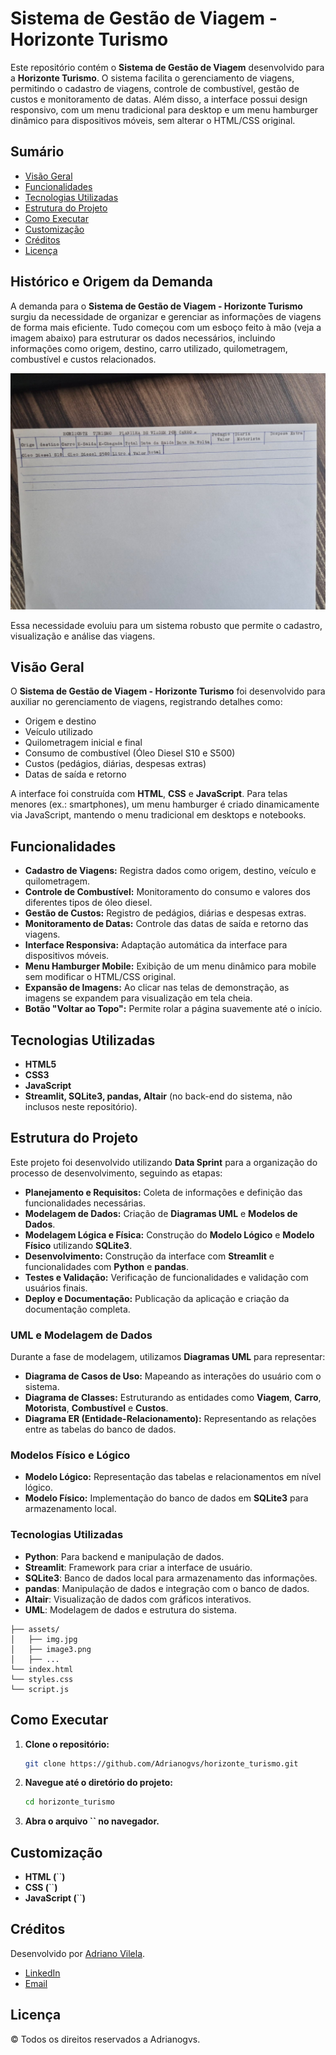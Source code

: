 # Sistema de Gestão de Viagem - Horizonte Turismo

Este repositório contém o **Sistema de Gestão de Viagem** desenvolvido para a **Horizonte Turismo**. O sistema facilita o gerenciamento de viagens, permitindo o cadastro de viagens, controle de combustível, gestão de custos e monitoramento de datas. Além disso, a interface possui design responsivo, com um menu tradicional para desktop e um menu hamburger dinâmico para dispositivos móveis, sem alterar o HTML/CSS original.

## Sumário

- [Visão Geral](#visão-geral)
- [Funcionalidades](#funcionalidades)
- [Tecnologias Utilizadas](#tecnologias-utilizadas)
- [Estrutura do Projeto](#estrutura-do-projeto)
- [Como Executar](#como-executar)
- [Customização](#customização)
- [Créditos](#créditos)
- [Licença](#licença)

## Histórico e Origem da Demanda

A demanda para o **Sistema de Gestão de Viagem - Horizonte Turismo** surgiu da necessidade de organizar e gerenciar as informações de viagens de forma mais eficiente. Tudo começou com um esboço feito à mão (veja a imagem abaixo) para estruturar os dados necessários, incluindo informações como origem, destino, carro utilizado, quilometragem, combustível e custos relacionados. 

![Imagem Inicial](./assets/inicio_demanda.jpg)

Essa necessidade evoluiu para um sistema robusto que permite o cadastro, visualização e análise das viagens.

## Visão Geral

O **Sistema de Gestão de Viagem - Horizonte Turismo** foi desenvolvido para auxiliar no gerenciamento de viagens, registrando detalhes como:

- Origem e destino
- Veículo utilizado
- Quilometragem inicial e final
- Consumo de combustível (Óleo Diesel S10 e S500)
- Custos (pedágios, diárias, despesas extras)
- Datas de saída e retorno

A interface foi construída com **HTML**, **CSS** e **JavaScript**. Para telas menores (ex.: smartphones), um menu hamburger é criado dinamicamente via JavaScript, mantendo o menu tradicional em desktops e notebooks.

## Funcionalidades

- **Cadastro de Viagens:** Registra dados como origem, destino, veículo e quilometragem.
- **Controle de Combustível:** Monitoramento do consumo e valores dos diferentes tipos de óleo diesel.
- **Gestão de Custos:** Registro de pedágios, diárias e despesas extras.
- **Monitoramento de Datas:** Controle das datas de saída e retorno das viagens.
- **Interface Responsiva:** Adaptação automática da interface para dispositivos móveis.
- **Menu Hamburger Mobile:** Exibição de um menu dinâmico para mobile sem modificar o HTML/CSS original.
- **Expansão de Imagens:** Ao clicar nas telas de demonstração, as imagens se expandem para visualização em tela cheia.
- **Botão "Voltar ao Topo":** Permite rolar a página suavemente até o início.

## Tecnologias Utilizadas

- **HTML5**
- **CSS3**
- **JavaScript**
- **Streamlit, SQLite3, pandas, Altair** (no back-end do sistema, não inclusos neste repositório).

## Estrutura do Projeto

Este projeto foi desenvolvido utilizando **Data Sprint** para a organização do processo de desenvolvimento, seguindo as etapas:
- **Planejamento e Requisitos:** Coleta de informações e definição das funcionalidades necessárias.
- **Modelagem de Dados:** Criação de **Diagramas UML** e **Modelos de Dados**.
- **Modelagem Lógica e Física:** Construção do **Modelo Lógico** e **Modelo Físico** utilizando **SQLite3**.
- **Desenvolvimento:** Construção da interface com **Streamlit** e funcionalidades com **Python** e **pandas**.
- **Testes e Validação:** Verificação de funcionalidades e validação com usuários finais.
- **Deploy e Documentação:** Publicação da aplicação e criação da documentação completa.

### UML e Modelagem de Dados

Durante a fase de modelagem, utilizamos **Diagramas UML** para representar:
- **Diagrama de Casos de Uso:** Mapeando as interações do usuário com o sistema.
- **Diagrama de Classes:** Estruturando as entidades como **Viagem**, **Carro**, **Motorista**, **Combustível** e **Custos**.
- **Diagrama ER (Entidade-Relacionamento):** Representando as relações entre as tabelas do banco de dados.

### Modelos Físico e Lógico

- **Modelo Lógico:** Representação das tabelas e relacionamentos em nível lógico.
- **Modelo Físico:** Implementação do banco de dados em **SQLite3** para armazenamento local.

### Tecnologias Utilizadas
- **Python**: Para backend e manipulação de dados.
- **Streamlit**: Framework para criar a interface de usuário.
- **SQLite3**: Banco de dados local para armazenamento das informações.
- **pandas**: Manipulação de dados e integração com o banco de dados.
- **Altair**: Visualização de dados com gráficos interativos.
- **UML**: Modelagem de dados e estrutura do sistema.


```
├── assets/
│   ├── img.jpg
│   ├── image3.png
│   ├── ...
└── index.html
└── styles.css
└── script.js
```

## Como Executar

1. **Clone o repositório:**

   ```bash
   git clone https://github.com/Adrianogvs/horizonte_turismo.git
   ```

2. **Navegue até o diretório do projeto:**

   ```bash
   cd horizonte_turismo
   ```

3. **Abra o arquivo **``** no navegador.**

## Customização

- **HTML (**``**)**
- **CSS (**``**)**
- **JavaScript (**``**)**

## Créditos

Desenvolvido por [Adriano Vilela](https://adrianogvs.com.br/).

- [LinkedIn](https://www.linkedin.com/in/adrianogvs/)
- [Email](mailto\:dataengineer@adrianogvs.com.br)

## Licença

© Todos os direitos reservados a Adrianogvs.

